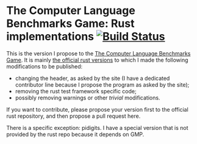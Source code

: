 # The Computer Language Benchmarks Game: Rust implementations [![Build Status](https://travis-ci.org/TeXitoi/benchmarksgame-rs.svg?branch=master)](https://travis-ci.org/TeXitoi/benchmarksgame-rs)

This is the version I propose to the [The Computer Language Benchmarks
Game](http://benchmarksgame.alioth.debian.org/).  It is mainly [the
official rust
versions](https://github.com/rust-lang/rust/tree/master/src/test/bench)
to which I made the following modifications to be published:
 - changing the header, as asked by the site (I have a dedicated
   contributor line because I propose the program as asked by the
   site);
 - removing the rust test framework specific code;
 - possibly removing warnings or other *trivial* modifications.

If you want to contribute, please propose your version first to the
official rust repository, and then propose a pull request here.

There is a specific exception: pidigits.  I have a special version
that is not provided by the rust repo because it depends on GMP.
